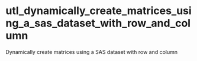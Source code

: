 # utl_dynamically_create_matrices_using_a_sas_dataset_with_row_and_column
Dynamically create matrices using a SAS dataset with row and column
